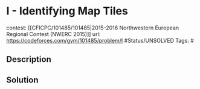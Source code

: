 # I - Identifying Map Tiles

contest: [[CFICPC/101485/101485|2015-2016 Northwestern European Regional Contest (NWERC 2015)]]
url: https://codeforces.com/gym/101485/problem/I
#Status/UNSOLVED
Tags: #

## Description

## Solution


